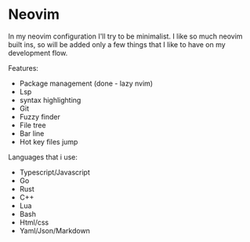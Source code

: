 # Neovim

In my neovim configuration I'll try to be minimalist. I like so much neovim built ins, so will be added only a few things that I like to have on my development flow.

Features:
- Package management (done - lazy nvim)
- Lsp
- syntax highlighting
- Git
- Fuzzy finder
- File tree
- Bar line
- Hot key files jump

Languages that i use:
- Typescript/Javascript
- Go
- Rust
- C++
- Lua
- Bash
- Html/css
- Yaml/Json/Markdown
